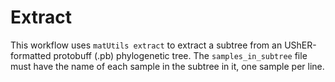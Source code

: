 # Extract

This workflow uses `matUtils extract` to extract a subtree from an UShER-formatted protobuff (.pb) phylogenetic tree. The `samples_in_subtree` file must have the name of each sample in the subtree in it, one sample per line.